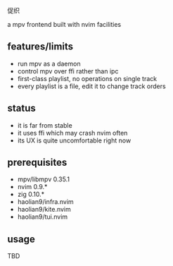 促织

a mpv frontend built with nvim facilities


## features/limits
* run mpv as a daemon
* control mpv over ffi rather than ipc
* first-class playlist, no operations on single track
* every playlist is a file, edit it to change track orders


## status
* it is far from stable
* it uses ffi which may crash nvim often
* its UX is quite uncomfortable right now


## prerequisites
* mpv/libmpv 0.35.1
* nvim 0.9.*
* zig 0.10.*
* haolian9/infra.nvim
* haolian9/kite.nvim
* haolian9/tui.nvim


## usage
TBD

